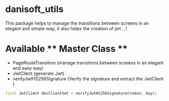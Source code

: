 # danisoft_utils

This package helps to manage the transitions between screens in an elegant and simple way, it also helps the creation of jwt ...!

# Available ** Master Class **

- PageRouteTransition (manage transitions between screens in an elegant and easy way)
- JwtClient (generate Jwt)
- verifyJwtHS256Signature (Verify the signature and extract the JwtClient )

```dart
final JwtClient decClientSet = verifyJwtHS256Signature(token, key);
```

